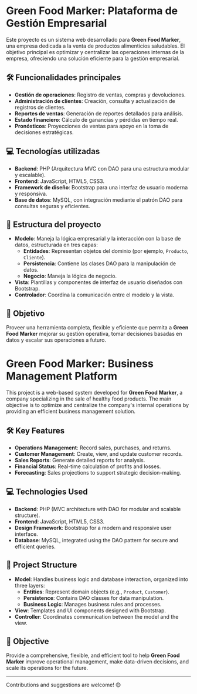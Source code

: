 # Green Food Marker: Plataforma de Gestión Empresarial  

Este proyecto es un sistema web desarrollado para **Green Food Marker**, una empresa dedicada a la venta de productos alimenticios saludables. El objetivo principal es optimizar y centralizar las operaciones internas de la empresa, ofreciendo una solución eficiente para la gestión empresarial.  

## 🛠️ Funcionalidades principales  
- **Gestión de operaciones**: Registro de ventas, compras y devoluciones.  
- **Administración de clientes**: Creación, consulta y actualización de registros de clientes.  
- **Reportes de ventas**: Generación de reportes detallados para análisis.  
- **Estado financiero**: Cálculo de ganancias y pérdidas en tiempo real.  
- **Pronósticos**: Proyecciones de ventas para apoyo en la toma de decisiones estratégicas.  

## 💻 Tecnologías utilizadas  
- **Backend**: PHP (Arquitectura MVC con DAO para una estructura modular y escalable).  
- **Frontend**: JavaScript, HTML5, CSS3.  
- **Framework de diseño**: Bootstrap para una interfaz de usuario moderna y responsiva.  
- **Base de datos**: MySQL, con integración mediante el patrón DAO para consultas seguras y eficientes.  

## 📂 Estructura del proyecto  
- **Modelo**: Maneja la lógica empresarial y la interacción con la base de datos, estructurada en tres capas:  
  - **Entidades**: Representan objetos del dominio (por ejemplo, `Producto`, `Cliente`).  
  - **Persistencia**: Contiene las clases DAO para la manipulación de datos.  
  - **Negocio**: Maneja la lógica de negocio.  
- **Vista**: Plantillas y componentes de interfaz de usuario diseñados con Bootstrap.  
- **Controlador**: Coordina la comunicación entre el modelo y la vista.  

## 🎯 Objetivo  
Proveer una herramienta completa, flexible y eficiente que permita a **Green Food Marker** mejorar su gestión operativa, tomar decisiones basadas en datos y escalar sus operaciones a futuro.  



# Green Food Marker: Business Management Platform  

This project is a web-based system developed for **Green Food Marker**, a company specializing in the sale of healthy food products. The main objective is to optimize and centralize the company's internal operations by providing an efficient business management solution.  

## 🛠️ Key Features  
- **Operations Management**: Record sales, purchases, and returns.  
- **Customer Management**: Create, view, and update customer records.  
- **Sales Reports**: Generate detailed reports for analysis.  
- **Financial Status**: Real-time calculation of profits and losses.  
- **Forecasting**: Sales projections to support strategic decision-making.  

## 💻 Technologies Used  
- **Backend**: PHP (MVC architecture with DAO for modular and scalable structure).  
- **Frontend**: JavaScript, HTML5, CSS3.  
- **Design Framework**: Bootstrap for a modern and responsive user interface.  
- **Database**: MySQL, integrated using the DAO pattern for secure and efficient queries.  

## 📂 Project Structure  
- **Model**: Handles business logic and database interaction, organized into three layers:  
  - **Entities**: Represent domain objects (e.g., `Product`, `Customer`).  
  - **Persistence**: Contains DAO classes for data manipulation.  
  - **Business Logic**: Manages business rules and processes.  
- **View**: Templates and UI components designed with Bootstrap.  
- **Controller**: Coordinates communication between the model and the view.  

## 🎯 Objective  
Provide a comprehensive, flexible, and efficient tool to help **Green Food Marker** improve operational management, make data-driven decisions, and scale its operations for the future.  

---

Contributions and suggestions are welcome! 😊




